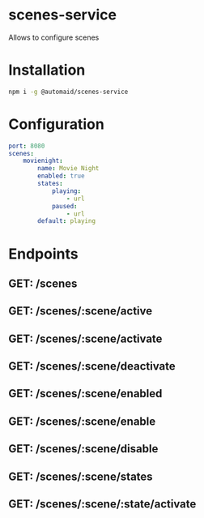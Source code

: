 # scenes-service
Allows to configure scenes

# Installation
```bash
npm i -g @automaid/scenes-service
```

# Configuration
```yaml
port: 8080
scenes:
    movienight:
        name: Movie Night
        enabled: true
        states:
            playing:
                - url
            paused:
                - url
        default: playing

```

# Endpoints
## GET: /scenes

## GET: /scenes/:scene/active

## GET: /scenes/:scene/activate

## GET: /scenes/:scene/deactivate

## GET: /scenes/:scene/enabled

## GET: /scenes/:scene/enable

## GET: /scenes/:scene/disable

## GET: /scenes/:scene/states

## GET: /scenes/:scene/:state/activate
